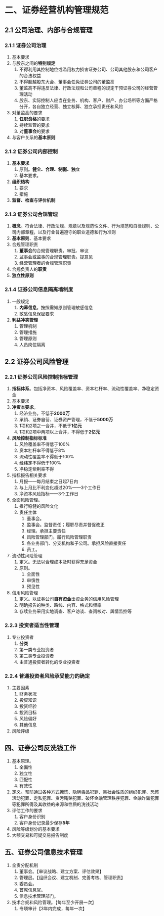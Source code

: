 # 二、证券经营机构管理规范

## 2.1 公司治理、内部与合规管理

### 2.1.1 证券公司治理

1. 基本要求
2. 与股东之间的**特别规定**
   1. 不得利用其控制地位或滥用权力损害证券公司、公司其他股东和公司客户的合法权益
   2. 不得超越股东大会、董事会任免证券公司的董监高
   3. 董监高不得违反法律、行政法规和公司章程的规定干预证券公司的经营管理活动
   4. 股东、实际控制人应当在业务、机构、客户、财产、办公场所等方面严格分开，各自独立经营、独立核算、独立承担责任和风险
3. 对董监高的要求
   1. **任职资格**的要求
   2. 持续监管的要求
   3. 对**董事会**的要求
4. 与客户关系的**基本原则**

### 2.1.2 证券公司内部控制

1. **基本要求**
   1. 原则。**健全、合理、制衡、独立**
   2. 基本要求。
2. **组织结构**
   1. 要求
   2. 措施
3. **监督、检查与评价机制**

### 2.1.3 证券公司合规管理

1. **概念**。符合法律、行政法规、规章以及规范性文件、行为规范和自律规则、公司内部章程，以及行业普遍遵守的职业道德和行为准则
2. **基本原则**、基本要求
3. 合规管理职责
   1. **董事会**的合规管理职责。审批、审议
   2. 监事会或监事的合规管理职责。提意见
   3. 经营管理者的合规管理职责
4. 合规负责人的**职责**
5. **独立性原则**

### 2.1.4 证券公司信息隔离墙制度

1. 一般规定
   1. **内幕信息**。按照需知原则管理敏感信息
   2. 敏感信息保密要求
2. **利益冲突管理**
   1. 管理机制
   2. 管理措施
   3. 管理原则
   4. 人员岗位隔离

## 2.2 证券公司风险管理

### 2.2.1 证券公司风险控制指标管理

1. **指标体系**。包括净资本、风险覆盖率、资本杠杆率、流动性覆盖率、净稳定资金
2. 基本要求
3. **净资本要求**。
   1. 经济业务。不低于**2000万**
   2. 承销、证券自营、证券资产管理，不低于**5000万**
   3. 1项和2项之一合并，不低于**1亿元**
   4. 1项和2项中两项以上合并，不得低于**2亿元**
4. **风险控制指标标准**
   1. 风险覆盖率不得低于100%
   2. 资本杠杆率不得低于8%
   3. 流动性覆盖率不得低于100%
   4. 经纬定不得低于100%
   5. 净稳定紫荆率不得
5. 指标报告相关要求
   1. 月报——每月结束之日起7日内
   2. 与上月比不利变化超过20%——3个工作日
   3. 净资本风险指标——3个工作日
6. 全面风险管理。
   1. 推行稳健的风险文化
   2. 责任主体
      1. 董事会。
      2. 监事会。监督责任；履职尽责并督促改正
      3. 经理。承担主要责任
      4. 风险管理部门。履行风险管理职责
      5. 各业务部门、分支机构和子公司。承担风险直接责任
      6. 员工。
7. 流动性风险管理
   1. 定义。无法以合理成本及时获得充足资金
   2. 原则。
      1. 全面性
      2. 审慎性
      3. 预见性
8. 信用风险管理
   1. 定义。以证券公司**自有资金**出资业务的信用风险管理
   2. 明确报告的种类、路线、内容、格式和频率
   3. 存续业务采用实地调查、客户访谈、查阅核对、舆情监控等

### 2.2.3 投资者适当性管理

1. 专业投资者
   1. **分类**
   2. 第一类专业投资者
   3. 第二类专业投资者
   4. 由普通投资者转化的专业投资者

### 2.2.4 普通投资者风险承受能力的确定

1. 主要因素
   1. 财务状况
   2. 投资知识
   3. 投资经验
   4. 投资目标
   5. 风险偏好
   6. 其他信息
2. 风险评级

## 四、证券公司反洗钱工作

1. 基本原理。
   1. 全面性
   2. 独立性
   3. 匹配性
   4. 有效性
2. 定义。预防通过各种方式掩饰、隐瞒毒品犯罪、黑社会性质的组织犯罪、恐怖活动犯罪、走私犯罪、贪污贿赂犯罪、破坏金融管理秩序犯罪、金融诈骗犯罪等犯罪所得及其收益的来源和性质的洗钱活动
3. 评估工作的要求
   1. 客户身份识别
   2. 客户身份记录最少保存**5年**
4. 风险等级划分的基本要求
5. 大额交易和可疑交易报告制度

## 五、证券公司信息技术管理

1. 全责分配机制
   1. 董事会。【审议战略、建立方案、评估效果】
   2. 管理层。【组织会议、建立机制、完善考核、管理职责】
   3. 委员会。
   4. 首席信息官。
   5. 信息技术管理部门。
2. 技术合规和风险管理。【每年至少开展一次】
   1. 专项审计【3年内完成，每年一次】